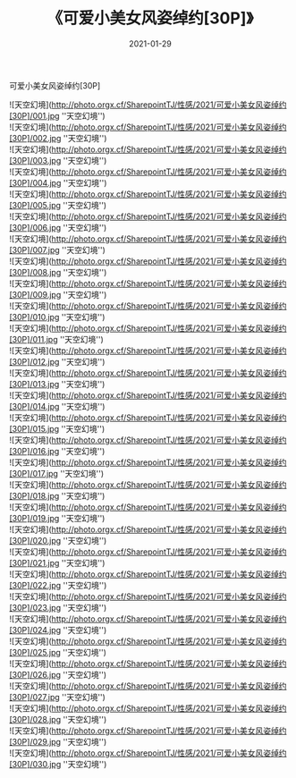 ﻿---
layout: post
title:  《可爱小美女风姿绰约[30P]》
date:   2021-01-29
img: http://photo.orgx.cf/SharepointTJ/性感/2021/可爱小美女风姿绰约[30P]/000.jpg
categories: [美女, 性感, 泳衣]
---

可爱小美女风姿绰约[30P]



![天空幻境](http://photo.orgx.cf/SharepointTJ/性感/2021/可爱小美女风姿绰约[30P]/001.jpg ''天空幻境'') <br>
![天空幻境](http://photo.orgx.cf/SharepointTJ/性感/2021/可爱小美女风姿绰约[30P]/002.jpg ''天空幻境'') <br>
![天空幻境](http://photo.orgx.cf/SharepointTJ/性感/2021/可爱小美女风姿绰约[30P]/003.jpg ''天空幻境'') <br>
![天空幻境](http://photo.orgx.cf/SharepointTJ/性感/2021/可爱小美女风姿绰约[30P]/004.jpg ''天空幻境'') <br>
![天空幻境](http://photo.orgx.cf/SharepointTJ/性感/2021/可爱小美女风姿绰约[30P]/005.jpg ''天空幻境'') <br>
![天空幻境](http://photo.orgx.cf/SharepointTJ/性感/2021/可爱小美女风姿绰约[30P]/006.jpg ''天空幻境'') <br>
![天空幻境](http://photo.orgx.cf/SharepointTJ/性感/2021/可爱小美女风姿绰约[30P]/007.jpg ''天空幻境'') <br>
![天空幻境](http://photo.orgx.cf/SharepointTJ/性感/2021/可爱小美女风姿绰约[30P]/008.jpg ''天空幻境'') <br>
![天空幻境](http://photo.orgx.cf/SharepointTJ/性感/2021/可爱小美女风姿绰约[30P]/009.jpg ''天空幻境'') <br>
![天空幻境](http://photo.orgx.cf/SharepointTJ/性感/2021/可爱小美女风姿绰约[30P]/010.jpg ''天空幻境'') <br>
![天空幻境](http://photo.orgx.cf/SharepointTJ/性感/2021/可爱小美女风姿绰约[30P]/011.jpg ''天空幻境'') <br>
![天空幻境](http://photo.orgx.cf/SharepointTJ/性感/2021/可爱小美女风姿绰约[30P]/012.jpg ''天空幻境'') <br>
![天空幻境](http://photo.orgx.cf/SharepointTJ/性感/2021/可爱小美女风姿绰约[30P]/013.jpg ''天空幻境'') <br>
![天空幻境](http://photo.orgx.cf/SharepointTJ/性感/2021/可爱小美女风姿绰约[30P]/014.jpg ''天空幻境'') <br>
![天空幻境](http://photo.orgx.cf/SharepointTJ/性感/2021/可爱小美女风姿绰约[30P]/015.jpg ''天空幻境'') <br>
![天空幻境](http://photo.orgx.cf/SharepointTJ/性感/2021/可爱小美女风姿绰约[30P]/016.jpg ''天空幻境'') <br>
![天空幻境](http://photo.orgx.cf/SharepointTJ/性感/2021/可爱小美女风姿绰约[30P]/017.jpg ''天空幻境'') <br>
![天空幻境](http://photo.orgx.cf/SharepointTJ/性感/2021/可爱小美女风姿绰约[30P]/018.jpg ''天空幻境'') <br>
![天空幻境](http://photo.orgx.cf/SharepointTJ/性感/2021/可爱小美女风姿绰约[30P]/019.jpg ''天空幻境'') <br>
![天空幻境](http://photo.orgx.cf/SharepointTJ/性感/2021/可爱小美女风姿绰约[30P]/020.jpg ''天空幻境'') <br>
![天空幻境](http://photo.orgx.cf/SharepointTJ/性感/2021/可爱小美女风姿绰约[30P]/021.jpg ''天空幻境'') <br>
![天空幻境](http://photo.orgx.cf/SharepointTJ/性感/2021/可爱小美女风姿绰约[30P]/022.jpg ''天空幻境'') <br>
![天空幻境](http://photo.orgx.cf/SharepointTJ/性感/2021/可爱小美女风姿绰约[30P]/023.jpg ''天空幻境'') <br>
![天空幻境](http://photo.orgx.cf/SharepointTJ/性感/2021/可爱小美女风姿绰约[30P]/024.jpg ''天空幻境'') <br>
![天空幻境](http://photo.orgx.cf/SharepointTJ/性感/2021/可爱小美女风姿绰约[30P]/025.jpg ''天空幻境'') <br>
![天空幻境](http://photo.orgx.cf/SharepointTJ/性感/2021/可爱小美女风姿绰约[30P]/026.jpg ''天空幻境'') <br>
![天空幻境](http://photo.orgx.cf/SharepointTJ/性感/2021/可爱小美女风姿绰约[30P]/027.jpg ''天空幻境'') <br>
![天空幻境](http://photo.orgx.cf/SharepointTJ/性感/2021/可爱小美女风姿绰约[30P]/028.jpg ''天空幻境'') <br>
![天空幻境](http://photo.orgx.cf/SharepointTJ/性感/2021/可爱小美女风姿绰约[30P]/029.jpg ''天空幻境'') <br>
![天空幻境](http://photo.orgx.cf/SharepointTJ/性感/2021/可爱小美女风姿绰约[30P]/030.jpg ''天空幻境'') <br>